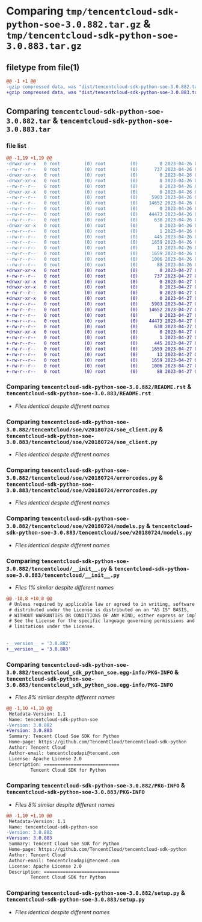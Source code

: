 # Comparing `tmp/tencentcloud-sdk-python-soe-3.0.882.tar.gz` & `tmp/tencentcloud-sdk-python-soe-3.0.883.tar.gz`

## filetype from file(1)

```diff
@@ -1 +1 @@
-gzip compressed data, was "dist/tencentcloud-sdk-python-soe-3.0.882.tar", last modified: Wed Apr 26 03:45:09 2023, max compression
+gzip compressed data, was "dist/tencentcloud-sdk-python-soe-3.0.883.tar", last modified: Thu Apr 27 00:47:43 2023, max compression
```

## Comparing `tencentcloud-sdk-python-soe-3.0.882.tar` & `tencentcloud-sdk-python-soe-3.0.883.tar`

### file list

```diff
@@ -1,19 +1,19 @@
-drwxr-xr-x   0 root         (0) root         (0)        0 2023-04-26 03:45:09.000000 tencentcloud-sdk-python-soe-3.0.882/
--rw-r--r--   0 root         (0) root         (0)      737 2023-04-26 03:45:09.000000 tencentcloud-sdk-python-soe-3.0.882/README.rst
-drwxr-xr-x   0 root         (0) root         (0)        0 2023-04-26 03:45:09.000000 tencentcloud-sdk-python-soe-3.0.882/tencentcloud/
-drwxr-xr-x   0 root         (0) root         (0)        0 2023-04-26 03:45:09.000000 tencentcloud-sdk-python-soe-3.0.882/tencentcloud/soe/
--rw-r--r--   0 root         (0) root         (0)        0 2023-04-26 03:45:09.000000 tencentcloud-sdk-python-soe-3.0.882/tencentcloud/soe/__init__.py
-drwxr-xr-x   0 root         (0) root         (0)        0 2023-04-26 03:45:09.000000 tencentcloud-sdk-python-soe-3.0.882/tencentcloud/soe/v20180724/
--rw-r--r--   0 root         (0) root         (0)     5903 2023-04-26 03:45:09.000000 tencentcloud-sdk-python-soe-3.0.882/tencentcloud/soe/v20180724/soe_client.py
--rw-r--r--   0 root         (0) root         (0)    14652 2023-04-26 03:45:09.000000 tencentcloud-sdk-python-soe-3.0.882/tencentcloud/soe/v20180724/errorcodes.py
--rw-r--r--   0 root         (0) root         (0)        0 2023-04-26 03:45:09.000000 tencentcloud-sdk-python-soe-3.0.882/tencentcloud/soe/v20180724/__init__.py
--rw-r--r--   0 root         (0) root         (0)    44473 2023-04-26 03:45:09.000000 tencentcloud-sdk-python-soe-3.0.882/tencentcloud/soe/v20180724/models.py
--rw-r--r--   0 root         (0) root         (0)      630 2023-04-26 03:45:09.000000 tencentcloud-sdk-python-soe-3.0.882/tencentcloud/__init__.py
-drwxr-xr-x   0 root         (0) root         (0)        0 2023-04-26 03:45:09.000000 tencentcloud-sdk-python-soe-3.0.882/tencentcloud_sdk_python_soe.egg-info/
--rw-r--r--   0 root         (0) root         (0)        1 2023-04-26 03:45:09.000000 tencentcloud-sdk-python-soe-3.0.882/tencentcloud_sdk_python_soe.egg-info/dependency_links.txt
--rw-r--r--   0 root         (0) root         (0)      445 2023-04-26 03:45:09.000000 tencentcloud-sdk-python-soe-3.0.882/tencentcloud_sdk_python_soe.egg-info/SOURCES.txt
--rw-r--r--   0 root         (0) root         (0)     1659 2023-04-26 03:45:09.000000 tencentcloud-sdk-python-soe-3.0.882/tencentcloud_sdk_python_soe.egg-info/PKG-INFO
--rw-r--r--   0 root         (0) root         (0)       13 2023-04-26 03:45:09.000000 tencentcloud-sdk-python-soe-3.0.882/tencentcloud_sdk_python_soe.egg-info/top_level.txt
--rw-r--r--   0 root         (0) root         (0)     1659 2023-04-26 03:45:09.000000 tencentcloud-sdk-python-soe-3.0.882/PKG-INFO
--rw-r--r--   0 root         (0) root         (0)     1006 2023-04-26 03:45:09.000000 tencentcloud-sdk-python-soe-3.0.882/setup.py
--rw-r--r--   0 root         (0) root         (0)       88 2023-04-26 03:45:09.000000 tencentcloud-sdk-python-soe-3.0.882/setup.cfg
+drwxr-xr-x   0 root         (0) root         (0)        0 2023-04-27 00:47:43.000000 tencentcloud-sdk-python-soe-3.0.883/
+-rw-r--r--   0 root         (0) root         (0)      737 2023-04-27 00:47:43.000000 tencentcloud-sdk-python-soe-3.0.883/README.rst
+drwxr-xr-x   0 root         (0) root         (0)        0 2023-04-27 00:47:43.000000 tencentcloud-sdk-python-soe-3.0.883/tencentcloud/
+drwxr-xr-x   0 root         (0) root         (0)        0 2023-04-27 00:47:43.000000 tencentcloud-sdk-python-soe-3.0.883/tencentcloud/soe/
+-rw-r--r--   0 root         (0) root         (0)        0 2023-04-27 00:47:43.000000 tencentcloud-sdk-python-soe-3.0.883/tencentcloud/soe/__init__.py
+drwxr-xr-x   0 root         (0) root         (0)        0 2023-04-27 00:47:43.000000 tencentcloud-sdk-python-soe-3.0.883/tencentcloud/soe/v20180724/
+-rw-r--r--   0 root         (0) root         (0)     5903 2023-04-27 00:47:43.000000 tencentcloud-sdk-python-soe-3.0.883/tencentcloud/soe/v20180724/soe_client.py
+-rw-r--r--   0 root         (0) root         (0)    14652 2023-04-27 00:47:43.000000 tencentcloud-sdk-python-soe-3.0.883/tencentcloud/soe/v20180724/errorcodes.py
+-rw-r--r--   0 root         (0) root         (0)        0 2023-04-27 00:47:43.000000 tencentcloud-sdk-python-soe-3.0.883/tencentcloud/soe/v20180724/__init__.py
+-rw-r--r--   0 root         (0) root         (0)    44473 2023-04-27 00:47:43.000000 tencentcloud-sdk-python-soe-3.0.883/tencentcloud/soe/v20180724/models.py
+-rw-r--r--   0 root         (0) root         (0)      630 2023-04-27 00:47:43.000000 tencentcloud-sdk-python-soe-3.0.883/tencentcloud/__init__.py
+drwxr-xr-x   0 root         (0) root         (0)        0 2023-04-27 00:47:43.000000 tencentcloud-sdk-python-soe-3.0.883/tencentcloud_sdk_python_soe.egg-info/
+-rw-r--r--   0 root         (0) root         (0)        1 2023-04-27 00:47:43.000000 tencentcloud-sdk-python-soe-3.0.883/tencentcloud_sdk_python_soe.egg-info/dependency_links.txt
+-rw-r--r--   0 root         (0) root         (0)      445 2023-04-27 00:47:43.000000 tencentcloud-sdk-python-soe-3.0.883/tencentcloud_sdk_python_soe.egg-info/SOURCES.txt
+-rw-r--r--   0 root         (0) root         (0)     1659 2023-04-27 00:47:43.000000 tencentcloud-sdk-python-soe-3.0.883/tencentcloud_sdk_python_soe.egg-info/PKG-INFO
+-rw-r--r--   0 root         (0) root         (0)       13 2023-04-27 00:47:43.000000 tencentcloud-sdk-python-soe-3.0.883/tencentcloud_sdk_python_soe.egg-info/top_level.txt
+-rw-r--r--   0 root         (0) root         (0)     1659 2023-04-27 00:47:43.000000 tencentcloud-sdk-python-soe-3.0.883/PKG-INFO
+-rw-r--r--   0 root         (0) root         (0)     1006 2023-04-27 00:47:43.000000 tencentcloud-sdk-python-soe-3.0.883/setup.py
+-rw-r--r--   0 root         (0) root         (0)       88 2023-04-27 00:47:43.000000 tencentcloud-sdk-python-soe-3.0.883/setup.cfg
```

### Comparing `tencentcloud-sdk-python-soe-3.0.882/README.rst` & `tencentcloud-sdk-python-soe-3.0.883/README.rst`

 * *Files identical despite different names*

### Comparing `tencentcloud-sdk-python-soe-3.0.882/tencentcloud/soe/v20180724/soe_client.py` & `tencentcloud-sdk-python-soe-3.0.883/tencentcloud/soe/v20180724/soe_client.py`

 * *Files identical despite different names*

### Comparing `tencentcloud-sdk-python-soe-3.0.882/tencentcloud/soe/v20180724/errorcodes.py` & `tencentcloud-sdk-python-soe-3.0.883/tencentcloud/soe/v20180724/errorcodes.py`

 * *Files identical despite different names*

### Comparing `tencentcloud-sdk-python-soe-3.0.882/tencentcloud/soe/v20180724/models.py` & `tencentcloud-sdk-python-soe-3.0.883/tencentcloud/soe/v20180724/models.py`

 * *Files identical despite different names*

### Comparing `tencentcloud-sdk-python-soe-3.0.882/tencentcloud/__init__.py` & `tencentcloud-sdk-python-soe-3.0.883/tencentcloud/__init__.py`

 * *Files 1% similar despite different names*

```diff
@@ -10,8 +10,8 @@
 # Unless required by applicable law or agreed to in writing, software
 # distributed under the License is distributed on an "AS IS" BASIS,
 # WITHOUT WARRANTIES OR CONDITIONS OF ANY KIND, either express or implied.
 # See the License for the specific language governing permissions and
 # limitations under the License.
 
 
-__version__ = '3.0.882'
+__version__ = '3.0.883'
```

### Comparing `tencentcloud-sdk-python-soe-3.0.882/tencentcloud_sdk_python_soe.egg-info/PKG-INFO` & `tencentcloud-sdk-python-soe-3.0.883/tencentcloud_sdk_python_soe.egg-info/PKG-INFO`

 * *Files 8% similar despite different names*

```diff
@@ -1,10 +1,10 @@
 Metadata-Version: 1.1
 Name: tencentcloud-sdk-python-soe
-Version: 3.0.882
+Version: 3.0.883
 Summary: Tencent Cloud Soe SDK for Python
 Home-page: https://github.com/TencentCloud/tencentcloud-sdk-python
 Author: Tencent Cloud
 Author-email: tencentcloudapi@tencent.com
 License: Apache License 2.0
 Description: ============================
         Tencent Cloud SDK for Python
```

### Comparing `tencentcloud-sdk-python-soe-3.0.882/PKG-INFO` & `tencentcloud-sdk-python-soe-3.0.883/PKG-INFO`

 * *Files 8% similar despite different names*

```diff
@@ -1,10 +1,10 @@
 Metadata-Version: 1.1
 Name: tencentcloud-sdk-python-soe
-Version: 3.0.882
+Version: 3.0.883
 Summary: Tencent Cloud Soe SDK for Python
 Home-page: https://github.com/TencentCloud/tencentcloud-sdk-python
 Author: Tencent Cloud
 Author-email: tencentcloudapi@tencent.com
 License: Apache License 2.0
 Description: ============================
         Tencent Cloud SDK for Python
```

### Comparing `tencentcloud-sdk-python-soe-3.0.882/setup.py` & `tencentcloud-sdk-python-soe-3.0.883/setup.py`

 * *Files identical despite different names*

